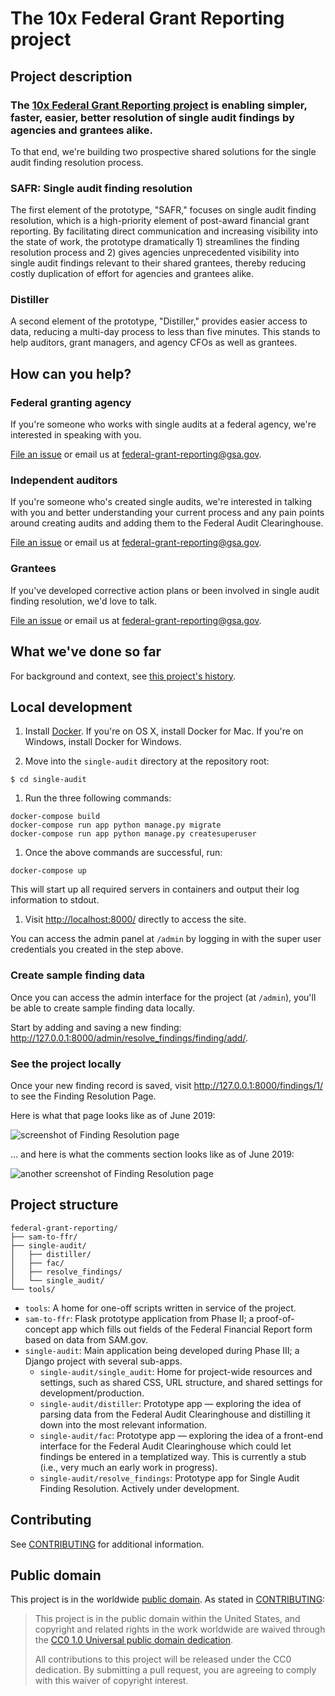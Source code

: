 # The 10x Federal Grant Reporting project

## Project description

### The [10x Federal Grant Reporting project](#project-description) is enabling simpler, faster, easier, better resolution of single audit findings by agencies and grantees alike.

To that end, we're building two prospective shared solutions for the single audit finding resolution process.

### SAFR: Single audit finding resolution
The first element of the prototype, "SAFR," focuses on single audit finding resolution, which is a high-priority element of post-award financial grant reporting. By facilitating direct communication and increasing visibility into the state of work, the prototype dramatically 1) streamlines the finding resolution process and 2) gives agencies unprecedented visibility into single audit findings relevant to their shared grantees, thereby reducing costly duplication of effort for agencies and grantees alike.

### Distiller
A second element of the prototype, "Distiller," provides easier access to data, reducing a multi-day process to less than five minutes. This stands to help auditors, grant managers, and agency CFOs as well as grantees.

## How can you help?

### Federal granting agency
If you're someone who works with single audits at a federal agency, we're interested in speaking with you.

[File an issue](https://github.com/18F/federal-grant-reporting/issues/new) or email us at federal-grant-reporting@gsa.gov.

### Independent auditors
If you're someone who's created single audits, we're interested in talking with you and better understanding your current process and any pain points around creating audits and adding them to the Federal Audit Clearinghouse.

[File an issue](https://github.com/18F/federal-grant-reporting/issues/new) or email us at federal-grant-reporting@gsa.gov.

### Grantees
If you've developed corrective action plans or been involved in single audit finding resolution, we'd love to talk.

[File an issue](https://github.com/18F/federal-grant-reporting/issues/new) or email us at federal-grant-reporting@gsa.gov.


## What we've done so far

For background and context, see [this project's history](/project-history.md).


## Local development

1. Install [Docker][]. If you're on OS X, install Docker for Mac. If you're on Windows, install Docker for Windows.

1. Move into the `single-audit` directory at the repository root:

  ```
  $ cd single-audit
  ```

1. Run the three following commands:

  ```shell
  docker-compose build
  docker-compose run app python manage.py migrate
  docker-compose run app python manage.py createsuperuser
  ```

1. Once the above commands are successful, run:

  ```
  docker-compose up
  ```

  This will start up all required servers in containers and output their
  log information to stdout.

1. Visit [http://localhost:8000/][] directly to access the site.

You can access the admin panel at `/admin` by logging in with the super user credentials you created in the step above.

### Create sample finding data

Once you can access the admin interface for the project (at `/admin`), you'll be able to create sample finding data locally.

Start by adding and saving a new finding: http://127.0.0.1:8000/admin/resolve_findings/finding/add/.

### See the project locally

Once your new finding record is saved, visit http://127.0.0.1:8000/findings/1/ to see the Finding Resolution Page.

Here is what that page looks like as of June 2019:

![screenshot of Finding Resolution page](https://user-images.githubusercontent.com/3209501/60221160-737c7f80-982d-11e9-9092-be88541e5141.png)

... and here is what the comments section looks like as of June 2019:

![another screenshot of Finding Resolution page](https://user-images.githubusercontent.com/3209501/60221179-8b540380-982d-11e9-8bbb-38f6faeefe3c.png)


## Project structure

```
federal-grant-reporting/
├── sam-to-ffr/
├── single-audit/
│   ├── distiller/
│   ├── fac/
│   ├── resolve_findings/
│   └── single_audit/
└── tools/
```

* `tools`: A home for one-off scripts written in service of the project.
* `sam-to-ffr`: Flask prototype application from Phase II; a proof-of-concept app which fills out fields of the Federal Financial Report form based on data from SAM.gov.
* `single-audit`: Main application being developed during Phase III; a Django project with several sub-apps.
  * `single-audit/single_audit`: Home for project-wide resources and settings, such as shared CSS, URL structure, and shared settings for development/production.
  * `single-audit/distiller`: Prototype app — exploring the idea of parsing data from the Federal Audit Clearinghouse and distilling it down into the most relevant information.
  * `single-audit/fac`: Prototype app — exploring the idea of a front-end interface for the Federal Audit Clearinghouse which could let findings be entered in a templatized way. This is currently a stub (i.e., very much an early work in progress).
  * `single-audit/resolve_findings`: Prototype app for Single Audit Finding Resolution. Actively under development.


## Contributing

See [CONTRIBUTING](CONTRIBUTING.md) for additional information.


## Public domain

This project is in the worldwide [public domain](LICENSE.md). As stated in [CONTRIBUTING](CONTRIBUTING.md):

> This project is in the public domain within the United States, and copyright and related rights in the work worldwide are waived through the [CC0 1.0 Universal public domain dedication](https://creativecommons.org/publicdomain/zero/1.0/).
>
> All contributions to this project will be released under the CC0 dedication. By submitting a pull request, you are agreeing to comply with this waiver of copyright interest.

[Docker]: https://www.docker.com/
[http://localhost:8000/]: http://localhost:8000/
